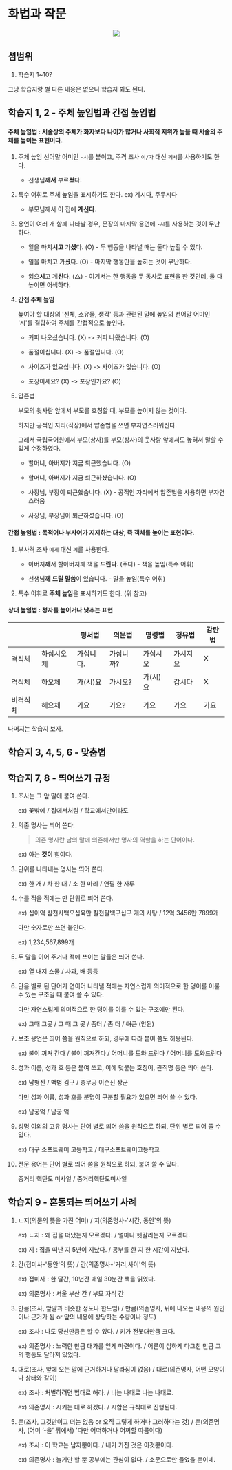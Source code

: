 # 화법과 작문

<p align="center">
      <a href="https://github.com/tbvjaos510/DGSW-Exam#1%EC%9D%BC%EC%B0%A8">
            <img src="https://img.shields.io/badge/%EC%8B%9C%ED%97%98-1%EC%9D%BC%EC%B0%A8-brightgreen.svg?style=flat-square&longCache=true">
      </a>
</p>

## 셤범위

1. 학습지 1~10?

그냥 학습지랑 별 다른 내용은 없으니 학습지 봐도 된다.

## 학습지 1, 2 - 주체 높임법과 간접 높임법

#### 주체 높임법 : 서술상의 주체가 화자보다 나이가 많거나 사회적 지위가 높을 때 서술의 주체를 높이는 표현이다.

1. 주체 높임 선어말 어미인 `-시`를 붙이고, 주격 조사 `이/가` 대신 `께서`를 사용하기도 한다.

   * 선생님**께서** 부르**셨**다.

2. 특수 어휘로 주체 높임을 표시하기도 한다. ex) 계시다, 주무시다

   * 부모님께서 이 집에 **계신다.**

3. 용언이 여러 개 함께 나타날 경우, 문장의 마지막 용언에 `-시`를 사용하는 것이 무난하다.

   * 일을 마치**시고** 가**셨**다. (O) - 두 행동을 나타낼 때는 둘다 높힐 수 있다.

   * 일을 마치고 가**셨**다. (O) - 마지막 행동만을 높히는 것이 무난하다.

   * 읽으**시**고 계**신**다. (△) - 여기서는 한 행동을 두 동사로 표현을 한 것인데, 둘 다 높이면 어색하다.

4. **간접 주체 높임**

   높여야 할 대상의 '신체, 소유물, 생각' 등과 관련된 말에 높임의 선어말 어미인 '시'를 결합하여 주체를 간접적으로 높인다.

   * 커피 나오셨습니다. (X) -> 커피 나왔습니다. (O)

   * 품절이십니다. (X) -> 품절입니다. (O)

   * 사이즈가 없으십니다. (X) -> 사이즈가 없습니다. (O)

   * 포장이세요? (X) -> 포장인가요? (O)

5. 압존법

   부모의 윗사람 앞에서 부모를 호칭할 때, 부모를 높이지 않는 것이다.

   하지만 공적인 자리(직장)에서 압존법을 쓰면 부자연스러워진다.

   그래서 국립국어원에서 부모(상사)를 부모(상사)의 웃사람 앞에서도 높혀서 말할 수 있게 수정하였다.

   * 할머니, 아버지가 지금 퇴근했습니다. (O)

   * 할머니, 아버지가 지금 퇴근하셨습니다. (O)

   * 사장님, 부장이 퇴근했습니다. (X) - 공적인 자리에서 압존법을 사용하면 부자연스러움

   * 사장님, 부장님이 퇴근하셨습니다. (O)

#### 간접 높임법 : 목적어나 부사어가 지지하는 대상, 즉 객체를 높이는 표현이다.

1. 부사격 조사 `에게` 대신 `께`를 사용한다.

   * 아버지**께**서 할아버지께 책을 **드린다**. (주다) - 책을 높임(특수 어휘)

   * 선생님**께** **드릴 말씀**이 있습니다. - 말을 높임(특수 어휘)

2. 특수 어휘로 **주체 높임**을 표시하기도 한다. (위 참고)

#### 상대 높임법 : 청자를 높이거나 낮추는 표현

|      |       | 평서법   | 의문법   | 명령법   | 청유법  | 감탄법 |
| ---- | ----- | ----- | ----- | ----- | ---- | --- |
| 격식체  | 하십시오체 | 가십니다. | 가십니까? | 가십시오  | 가시지요 | X   |
| 격식체  | 하오체   | 가(시)요 | 가시오?  | 가(시)요 | 갑시다  | X   |
| 비격식체 | 해요체   | 가요    | 가요?   | 가요    | 가요   | 가요  |

나머지는 학습지 보자.

## 학습지 3, 4, 5, 6 - 맞춤법





## 학습지 7, 8 - 띄어쓰기 규정

1. 조사는 그 앞 말에 붙여 쓴다.

   ex) 꽃밖에 / 집에서처럼 / 학교에서만이라도

2. 의존 명사는 띄어 쓴다.

   > 의존 명사란 남의 말에 의존해서만 명사의 역할을 하는 단어이다.

   ex) 아는 **것이** 힘이다. 

3. 단위를 나타내는 명사는 띄어 쓴다.

   ex) 한 개 / 차 한 대 / 소 한 마리 / 연필 한 자루

4. 수를 적을 적에는 만 단위로 띄어 쓴다.

   ex) 십이억 삼천사백오십육만 칠천팔백구십구 개의 사탕 / 12억 3456만 7899개

   다만 숫자로만 쓰면 붙인다.

   ex) 1,234,567,899개

5. 두 말을 이어 주거나  적에 쓰이는 말들은 띄어 쓴다.

   ex) 열 내지 스물 / 사과, 배 등등

6. 단음 별로 된 단어가 연이어 나타낼 적에는 자연스럽게 의미적으로 한 덩이를 이룰 수 있는 구조일 때 붙여 쓸 수 있다.

   다만 자연스럽게 의미적으로 한 덩이를 이룰 수 있는 구조에만 된다.

   ex) 그때 그곳 / 그 때 그 곳 / 좀더 / 좀 더 / ~~더큰~~ (안됨)

7. 보조 용언은 띄어 씀을 원칙으로 하되, 경우에 따라 붙여 씀도 허용된다.

   ex) 불이 꺼져 간다 / 불이 꺼져간다 / 어머니를 도와 드린다 / 어머니를 도와드린다

8. 성과 이름, 성과 호 등은 붙여 쓰고, 이에 덧붙는 호칭어, 관직명 등은 띄어 쓴다.

   ex) 남형진 / 백범 김구 / 충무공 이순신 장군

   다만 성과 이름, 성과 호를 분명이 구분할 필요가 있으면 띄어 쓸 수 있다.

   ex) 남궁억 / 남궁 억

9. 성명 이외의 고유 명사는 단어 별로 띄어 씀을 원칙으로 하되, 단위 별로 띄어 쓸 수 있다.

   ex) 대구 소프트웨어 고등학교 / 대구소프트웨어고등학교

10. 전문 용어는 단어 별로 띄어 씀을 원칙으로 하되, 붙여 쓸 수 있다.

    중거리 핵탄도 미사일 / 중거리핵탄도미사일
    
    
   
## 학습지 9 - 혼동되는 띄어쓰기 사례

1. ㄴ지(의문의 뜻을 가진 어미) / 지(의존명사-'시간, 동안'의 뜻)
   
   ex) ㄴ지 : 왜 집을 떠났는지 모르겠다. / 얼마나 헷갈리는지 모르겠다.
   
   ex) 지 : 집을 떠난 지 5년이 지났다. / 공부를 한 지 한 시간이 지났다.

2. 간(접미사-'동안'의 뜻) / 간(의존명사-'거리,사이'의 뜻)

   ex) 접미사 : 한 달간, 10년간 매일 30분간 책을 읽었다.
   
   ex) 의존명사 : 서울 부산 간 / 부모 자식 간
   
3. 만큼(조사, 앞말과 비슷한 정도나 한도임) / 만큼(의존명사, 뒤에 나오는 내용의 원인이나 근거가 됨 or 앞의 내용에 상당하는 수량이나 정도)

   ex) 조사 : 나도 당신만큼은 할 수 있다. / 키가 전봇대만큼 크다.
   
   ex) 의존명사 : 노력한 만큼 대가를 얻게 마련이다. / 어른이 심하게 다그친 만큼 그의 행동도 달라져 있었다.
   
4. 대로(조사, 앞에 오는 말에 근거하거나 달라짐이 없음) / 대로(의존명사, 어떤 모양이나 상태와 같이)

   ex) 조사 : 처벌하려면 법대로 해라. / 너는 나대로 나는 나대로.
   
   ex) 의존명사 : 시키는 대로 하겠다. / 시합은 규칙대로 진행된다.
   
5. 뿐(조사, 그것만이고 더는 없음 or 오직 그렇게 하거나 그러하다는 것) / 뿐(의존명사, (어미 ‘-을’ 뒤에서) '다만 어떠하거나 어찌할 따름이다)

   ex) 조사 : 이 학교는 남자뿐이다. / 내가 가진 것은 이것뿐이다.
   
   ex) 의존명사 : 놀기만 할 뿐 공부에는 관심이 없다. / 소문으로만 들었을 뿐이네.
   
   
